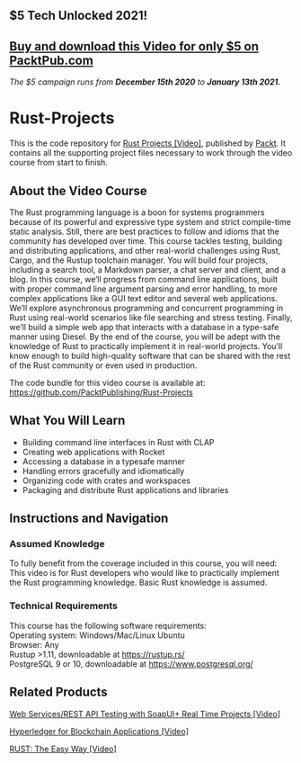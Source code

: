 ## $5 Tech Unlocked 2021!
[Buy and download this Video for only $5 on PacktPub.com](https://www.packtpub.com/product/rust-projects-video/9781788628549)
-----
*The $5 campaign         runs from __December 15th 2020__ to __January 13th 2021.__*

# Rust-Projects
This is the code repository for [Rust Projects [Video]](https://www.packtpub.com/in/programming/rust-projects-video), published by [Packt](https://www.packtpub.com/?utm_source=github). It contains all the supporting project files necessary to work through the video course from start to finish.
## About the Video Course
The Rust programming language is a boon for systems programmers because of its powerful and expressive type system and strict compile-time static analysis. Still, there are best practices to follow and idioms that the community has developed over time. This course tackles testing, building and distributing applications, and other real-world challenges using Rust, Cargo, and the Rustup toolchain manager.
You will build four projects, including a search tool, a Markdown parser, a chat server and client, and a blog. In this course, we’ll progress from command line applications, built with proper command line argument parsing and error handling, to more complex applications like a GUI text editor and several web applications. We’ll explore asynchronous programming and concurrent programming in Rust using real-world scenarios like file searching and stress testing. Finally, we’ll build a simple web app that interacts with a database in a type-safe manner using Diesel.
By the end of the course, you will be adept with the knowledge of Rust to practically implement it in real-world projects. You’ll know enough to build high-quality software that can be shared with the rest of the Rust community or even used in production.

The code bundle for this video course is available at: https://github.com/PacktPublishing/Rust-Projects

<H2>What You Will Learn</H2>
<DIV class=book-info-will-learn-text>
<UL>
<LI> Building command line interfaces in Rust with CLAP
<LI> Creating web applications with Rocket
<LI> Accessing a database in a typesafe manner
<LI> Handling errors gracefully and idiomatically
<LI> Organizing code with crates and workspaces
<LI> Packaging and distribute Rust applications and libraries</UL></DIV>

## Instructions and Navigation
### Assumed Knowledge
To fully benefit from the coverage included in this course, you will need:<br/>
This video is for Rust developers who would like to practically implement the Rust programming knowledge. Basic Rust knowledge is assumed.
### Technical Requirements
This course has the following software requirements:<br/>
Operating system: Windows/Mac/Linux Ubuntu <br/>
Browser: Any <br/>
Rustup >1.11, downloadable at https://rustup.rs/ <br/>
PostgreSQL 9 or 10, downloadable at https://www.postgresql.org/ <br/>




## Related Products
 [Web Services/REST API Testing with SoapUI+ Real Time Projects [Video]](https://www.packtpub.com/in/application-development/webservicesrest-api-testing-soapui-real-time-projects)

 [Hyperledger for Blockchain Applications [Video]](https://www.packtpub.com/in/application-development/hyperledger-blockchain-applications-video)

 [RUST: The Easy Way [Video]](https://www.packtpub.com/in/application-development/rustthe-easy-way-video)
